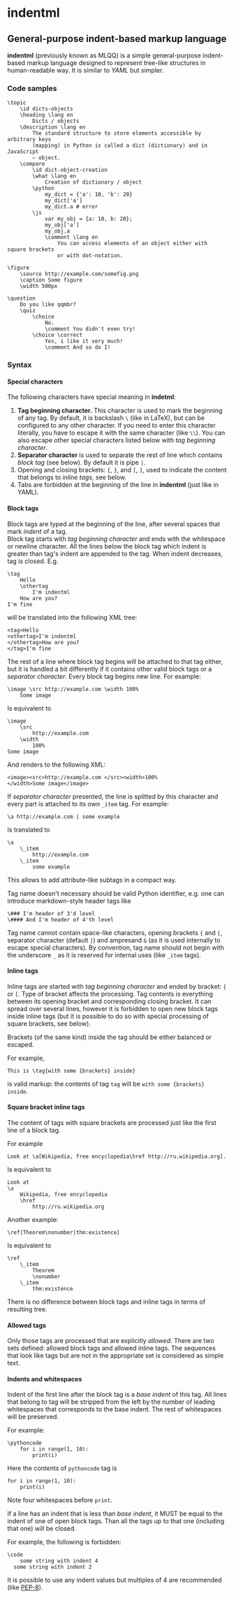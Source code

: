 # indentml
## General-purpose indent-based markup language

**indentml** (previously known as MLQQ) is a simple general-purpose indent-based markup language designed to represent tree-like structures in human-readable way. It is similar to *YAML* but simpler.

### Code samples

    \topic
        \id dicts-objects
        \heading \lang en
            Dicts / objects
        \description \lang en
            The standard structure to store elements accessible by arbitrary keys
            (mapping) in Python is called a dict (dictionary) and in JavaScript
            — object.
        \compare
            \id dict-object-creation
            \what \lang en
                Creation of dictionary / object
            \python
                my_dict = {'a': 10, 'b': 20}
                my_dict['a']
                my_dict.a # error
            \js
                var my_obj = {a: 10, b: 20};
                my_obj['a']
                my_obj.a
                \comment \lang en
                    You can access elements of an object either with square brackets
                    or with dot-notation.

    \figure
        \source http://example.com/somefig.png
        \caption Some figure
        \width 500px
    
    \question
        Do you like qqmbr?
        \quiz
            \choice
                No.
                \comment You didn't even try!
            \choice \correct
                Yes, i like it very much!
                \comment And so do I!


### Syntax
#### Special characters
The following characters have special meaning in **indetml**:

1. **Tag beginning character.** This character is used to mark the beginning of any tag. By default, it is backslash `\` 
(like in LaTeX), but can be configured to any other character. If you need to enter this character literally, you have 
to escape it with the same character (like `\\`). You can also escape other special characters listed below with *tag beginning character*.
2. **Separator character** is used to separate the rest of line which contains *block tag* (see below). By default it is pipe `|`.
3. Opening and closing brackets: `{`, `}`, and `[`, `]`, used to indicate the content that belongs to *inline tags*, see below.
4. Tabs are forbidden at the beginning of the line in **indentml** (just like in YAML).

#### Block tags
Block tags are typed at the beginning of the line, after several spaces that mark *indent* of a tag.  
Block tag starts with *tag beginning character* and ends with the whitespace or newline character. All the lines below the block tag
which indent is greater than tag's indent are appended to the tag. When indent decreases, tag is closed. E.g.

    \tag
        Hello
        \othertag
            I'm indentml
        How are you?
    I'm fine
    
will be translated into the following XML tree:

    <tag>Hello
    <othertag>I'm indentml
    </othertag>How are you?
    </tag>I'm fine

The rest of a line where block tag begins will be attached to that tag either, but it is handled a bit differently
if it contains other valid block tags or a *separator character*. Every block tag begins new line.
For example:

    \image \src http://example.com \width 100%
        Some image

Is equivalent to
    
    \image
        \src
            http://example.com
        \width
            100%
    Some image

And renders to the following XML:

    <image><src>http://example.com </src><width>100%
    </width>Some image</image>

If *separator character* presented, the line is splitted by this character and every part is attached to its own `_item` tag. For example:

    \a http://example.com | some example
    
Is translated to

    \a
        \_item 
            http://example.com
        \_item
            some example
        
This allows to add attribute-like subtags in a compact way.

Tag name doesn't necessary should be valid Python identifier, e.g. one can introduce markdown-style header tags like

    \### I'm header of 3'd level
    \#### And I'm header of 4'th level

Tag name cannot contain space-like characters, opening brackets `{` and `[`, separator character (default `|`) 
and ampresand `&` (as it is used internally to escape special characters). By convention, tag name should not begin with 
the underscore `_` as it is reserved for internal uses (like `_item` tags).

#### Inline tags
Inline tags are started with *tag beginning character* and ended by bracket: `{` or `[`. Type of bracket affects the 
processing. Tag contents is everything between its opening bracket and corresponding closing bracket. 
It can spread over several lines, however it is forbidden to open new block tags inside inline tags (but it is possible
to do so with special processing of square brackets, see below).

Brackets (of the same kind) inside the tag should be either balanced or escaped.

For example,

    This is \tag{with some {brackets} inside}
    
is valid markup: the contents of tag `tag` will be `with some {brackets} inside`.

#### Square bracket inline tags
The content of tags with square brackets are processed just like the first line of a block tag.

For example

    Look at \a[Wikipedia, free encyclopedia\href http://ru.wikipedia.org].
    
Is equivalent to

    Look at
    \a
        Wikipedia, free encyclopedia
        \href
            http://ru.wikipedia.org

Another example:

    \ref[Theorem\nonumber|thm:existence]
    
Is equivalent to
    
    \ref
        \_item 
            Theorem
            \nonumber
        \_item 
            thm:existence
 
There is no difference between block tags and inline tags in terms of resulting tree.

#### Allowed tags
Only those tags are processed that are explicitly *allowed*. There are two sets defined: allowed block tags and allowed inline tags.
The sequences that look like tags but are not in the appropriate set is considered as simple text.

#### Indents and whitespaces
Indent of the first line after the block tag is a *base indent* of this tag. All lines that belong to tag will be stripped 
from the left by the number of leading whitespaces that corresponds to the base indent. The rest of whitespaces will be preserved.

For example:

    \pythoncode
        for i in range(1, 10):
            print(i)

Here the contents of `pythoncode` tag is 

    for i in range(1, 10):
        print(i)

Note four whitespaces before `print`.

If a line has an indent that is less than *base indent*, it MUST be equal to the indent of one of open block tags. Than 
all the tags up to that one (including that one) will be closed.

For example, the following is forbidden:

    \code
        some string with indent 4
      some string with indent 2

It is possible to use any indent values but multiples of 4 are recommended (like [PEP-8](https://www.python.org/dev/peps/pep-0008/)).
